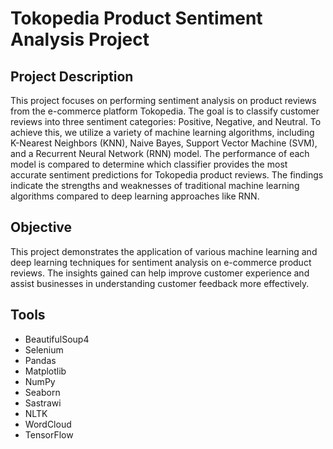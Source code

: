 # Tokopedia Product Sentiment Analysis Project

## Project Description

This project focuses on performing sentiment analysis on product reviews from the e-commerce platform Tokopedia. The goal is to classify customer reviews into three sentiment categories: Positive, Negative, and Neutral. To achieve this, we utilize a variety of machine learning algorithms, including K-Nearest Neighbors (KNN), Naive Bayes, Support Vector Machine (SVM), and a Recurrent Neural Network (RNN) model. The performance of each model is compared to determine which classifier provides the most accurate sentiment predictions for Tokopedia product reviews. The findings indicate the strengths and weaknesses of traditional machine learning algorithms compared to deep learning approaches like RNN.

## Objective

This project demonstrates the application of various machine learning and deep learning techniques for sentiment analysis on e-commerce product reviews. The insights gained can help improve customer experience and assist businesses in understanding customer feedback more effectively.

## Tools
- BeautifulSoup4
- Selenium
- Pandas
- Matplotlib
- NumPy
- Seaborn
- Sastrawi
- NLTK
- WordCloud
- TensorFlow
